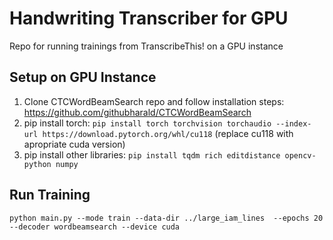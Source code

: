 # Handwriting Transcriber for GPU
Repo for running trainings from TranscribeThis! on a GPU instance

## Setup on GPU Instance
1. Clone CTCWordBeamSearch repo and follow installation steps: https://github.com/githubharald/CTCWordBeamSearch
2. pip install torch: `pip install torch torchvision torchaudio --index-url https://download.pytorch.org/whl/cu118`
(replace cu118 with apropriate cuda version)
3. pip install other libraries: `pip install tqdm rich editdistance opencv-python numpy`

## Run Training
`python main.py --mode train --data-dir ../large_iam_lines  --epochs 20 --decoder wordbeamsearch --device cuda`
